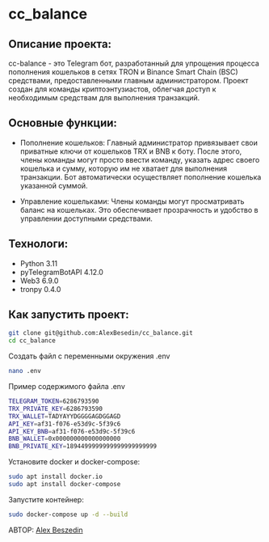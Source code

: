 # cc_balance

## Описание проекта:

 сс-balance - это Telegram бот, разработанный для упрощения процесса пополнения кошельков в сетях TRON и Binance Smart Chain (BSC) средствами, предоставленными главным администратором. Проект создан для команды криптоэнтузиастов, облегчая доступ к необходимым средствам для выполнения транзакций.

## Основные функции:
- Пополнение кошельков: Главный администратор привязывает свои приватные ключи от кошельков TRX и BNB к боту. После этого, члены команды могут просто ввести команду, указать адрес своего кошелька и сумму, которую им не хватает для выполнения транзакции. Бот автоматически осуществляет пополнение кошелька указанной суммой.

- Управление кошельками: Члены команды могут просматривать баланс на кошельках. Это обеспечивает прозрачность и удобство в управлении доступными средствами.

## Технологи:
- Python 3.11
- pyTelegramBotAPI 4.12.0
- Web3 6.9.0
- tronpy 0.4.0

## Как запустить проект:

```sh
git clone git@github.com:AlexBesedin/cc_balance.git
cd cc_balance
```
Создать файл с переменными окружения .env
```sh
nano .env
```
Пример содержимого файла .env
```sh
TELEGRAM_TOKEN=6286793590
TRX_PRIVATE_KEY=6286793590
TRX_WALLET=TADYAYYDGGGGAGDGGAGD
API_KEY=af31-f076-e53d9c-5f39c6
API_KEY_BNB=af31-f076-e53d9c-5f39c6
BNB_WALLET=0x000000000000000000
BNB_PRIVATE_KEY=1894499999999999999999999
```
Установите docker и docker-compose:
```sh
sudo apt install docker.io 
sudo apt install docker-compose
```
Запустите контейнер:

```sh
sudo docker-compose up -d --build
```

АВТОР: [Alex Beszedin](https://github.com/AlexBesedin)